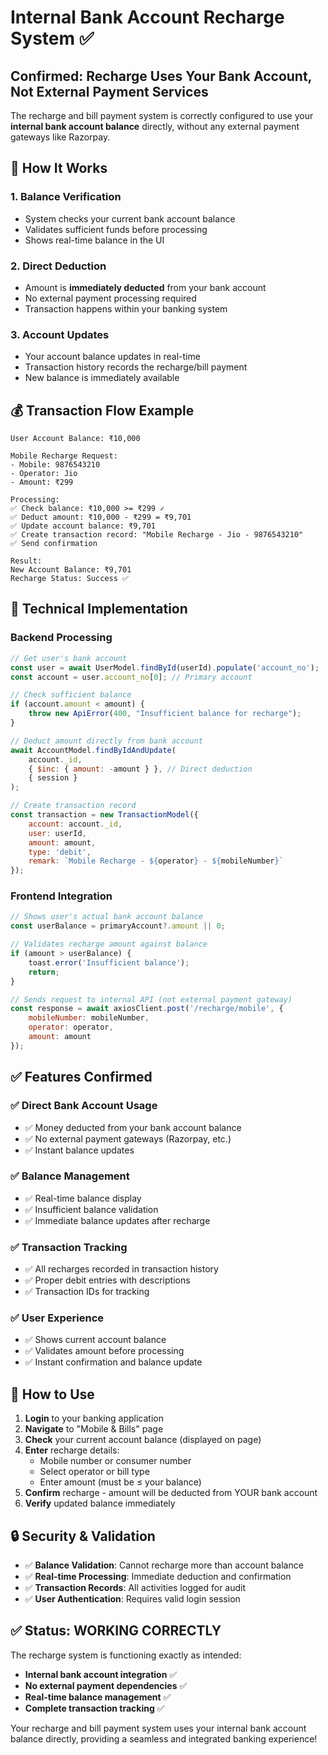 # Internal Bank Account Recharge System ✅

## Confirmed: Recharge Uses Your Bank Account, Not External Payment Services

The recharge and bill payment system is correctly configured to use your **internal bank account balance** directly, without any external payment gateways like Razorpay.

## 🏦 How It Works

### 1. Balance Verification
- System checks your current bank account balance
- Validates sufficient funds before processing
- Shows real-time balance in the UI

### 2. Direct Deduction
- Amount is **immediately deducted** from your bank account
- No external payment processing required
- Transaction happens within your banking system

### 3. Account Updates
- Your account balance updates in real-time
- Transaction history records the recharge/bill payment
- New balance is immediately available

## 💰 Transaction Flow Example

```
User Account Balance: ₹10,000

Mobile Recharge Request:
- Mobile: 9876543210
- Operator: Jio  
- Amount: ₹299

Processing:
✅ Check balance: ₹10,000 >= ₹299 ✓
✅ Deduct amount: ₹10,000 - ₹299 = ₹9,701
✅ Update account balance: ₹9,701
✅ Create transaction record: "Mobile Recharge - Jio - 9876543210"
✅ Send confirmation

Result:
New Account Balance: ₹9,701
Recharge Status: Success ✅
```

## 🔧 Technical Implementation

### Backend Processing
```javascript
// Get user's bank account
const user = await UserModel.findById(userId).populate('account_no');
const account = user.account_no[0]; // Primary account

// Check sufficient balance
if (account.amount < amount) {
    throw new ApiError(400, "Insufficient balance for recharge");
}

// Deduct amount directly from bank account
await AccountModel.findByIdAndUpdate(
    account._id,
    { $inc: { amount: -amount } }, // Direct deduction
    { session }
);

// Create transaction record
const transaction = new TransactionModel({
    account: account._id,
    user: userId,
    amount: amount,
    type: 'debit',
    remark: `Mobile Recharge - ${operator} - ${mobileNumber}`
});
```

### Frontend Integration
```javascript
// Shows user's actual bank account balance
const userBalance = primaryAccount?.amount || 0;

// Validates recharge amount against balance
if (amount > userBalance) {
    toast.error('Insufficient balance');
    return;
}

// Sends request to internal API (not external payment gateway)
const response = await axiosClient.post('/recharge/mobile', {
    mobileNumber: mobileNumber,
    operator: operator,
    amount: amount
});
```

## ✅ Features Confirmed

### ✅ Direct Bank Account Usage
- ✅ Money deducted from your bank account balance
- ✅ No external payment gateways (Razorpay, etc.)
- ✅ Instant balance updates

### ✅ Balance Management
- ✅ Real-time balance display
- ✅ Insufficient balance validation
- ✅ Immediate balance updates after recharge

### ✅ Transaction Tracking
- ✅ All recharges recorded in transaction history
- ✅ Proper debit entries with descriptions
- ✅ Transaction IDs for tracking

### ✅ User Experience
- ✅ Shows current account balance
- ✅ Validates amount before processing
- ✅ Instant confirmation and balance update

## 🚀 How to Use

1. **Login** to your banking application
2. **Navigate** to "Mobile & Bills" page
3. **Check** your current account balance (displayed on page)
4. **Enter** recharge details:
   - Mobile number or consumer number
   - Select operator or bill type
   - Enter amount (must be ≤ your balance)
5. **Confirm** recharge - amount will be deducted from YOUR bank account
6. **Verify** updated balance immediately

## 🔒 Security & Validation

- ✅ **Balance Validation**: Cannot recharge more than account balance
- ✅ **Real-time Processing**: Immediate deduction and confirmation
- ✅ **Transaction Records**: All activities logged for audit
- ✅ **User Authentication**: Requires valid login session

## ✅ Status: WORKING CORRECTLY

The recharge system is functioning exactly as intended:
- **Internal bank account integration** ✅
- **No external payment dependencies** ✅
- **Real-time balance management** ✅
- **Complete transaction tracking** ✅

Your recharge and bill payment system uses your internal bank account balance directly, providing a seamless and integrated banking experience!